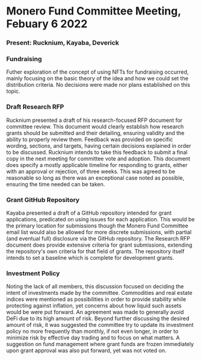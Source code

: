 # Monero Fund Committee Meeting, Febuary 6 2022

### Present: Rucknium, Kayaba, Deverick

### Fundraising

Futher exploration of the concept of using NFTs for fundraising occurred, mainly focusing on the basic theory of the idea and how we could set the distribution criteria. No decisions were made nor plans established on this topic.

### Draft Research RFP

Rucknium presented a draft of his research-focused RFP document for committee review. This document would clearly establish how research grants should be submitted and their detailing, ensuring validity and the ability to properly review them. Feedback was provided on specific wording, sections, and targets, having certain decisions explained in order to be discussed. Rucknium intends to take this feedback to submit a final copy in the next meeting for committee vote and adoption. This document does specify a mostly applicable timeline for responding to grants, either with an approval or rejection, of three weeks. This was agreed to be reasonable so long as there was an exceptional case noted as possible, ensuring the time needed can be taken.

### Grant GitHub Repository

Kayaba presented a draft of a GitHub repository intended for grant applications, predicated on using issues for each application. This would be the primary location for submissions though the Monero Fund Committee email list would also be allowed for more discrete submissions, with partial (and eventual full) disclosure via the GitHub repository. The Research RFP document does provide extensive criteria for grant submissions, extending the repository's own criteria for that field of grants. The repository itself intends to set a baseline which is complete for development grants.

### Investment Policy

Noting the lack of all members, this discussion focused on deciding the intent of investments made by the committee. Commodities and real estate indices were mentioned as possibilities in order to provide stability while protecting against inflation, yet concerns about how liquid such assets would be were put forward. An agreement was made to generally avoid DeFi due to its high amount of risk. Beyond further discussing the desired amount of risk, it was suggested the committee try to update its investment policy no more frequently than monthly, if not even longer, in order to minimize risk by effective day trading and to focus on what matters. A suggestion on fund management where grant funds are frozen immediately upon grant approval was also put forward, yet was not voted on.

